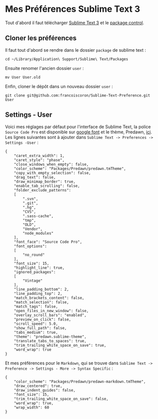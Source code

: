 # Mes Préférences Sublime Text 3

Tout d'abord il faut télécharger [Sublime Text 3](http://www.sublimetext.com/3) et le [package control](https://sublime.wbond.net/installation#st3).

## Cloner les préférences

Il faut tout d'abord se rendre dans le dossier `package` de sublime text :
```
cd ~/Library/Application\ Support/Sublime\ Text/Packages
```

Ensuite renomer l'ancien dossier `user` :

```
mv User User.old
``` 

Enfin, cloner le dépôt dans un nouveau dossier `user` :

```
git clone git@github.com:francoiscoron/Sublime-Text-Preference.git User
```

## Settings - User

Voici mes réglages par défaut pour l'interface de Sublime Text, la police `Source Code Pro` est disponible sur [google font](https://www.google.com/fonts) et le thème, Predawn, [ici](https://github.com/jamiewilson/predawn). Les lignes suivantes sont à ajouter dans `Sublime Text -> Preferences -> Settings -User` :

```
{
    "caret_extra_width": 1,
    "caret_style": "phase",
    "close_windows_when_empty": false,
    "color_scheme": "Packages/Predawn/predawn.tmTheme",
    "copy_with_empty_selection": false,
    "drag_text": false,
    "draw_minimap_border": true,
    "enable_tab_scrolling": false,
    "folder_exclude_patterns":
    [
        ".svn",
        ".git",
        ".hg",
        "CVS",
        ".sass-cache",
        "tmp",
        "OLD",
        "Vendor",
        "node_modules"
    ],
    "font_face": "Source Code Pro",
    "font_options":
    [
        "no_round"
    ],
    "font_size": 15,
    "highlight_line": true,
    "ignored_packages":
    [
        "Vintage"
    ],
    "line_padding_bottom": 2,
    "line_padding_top": 2,
    "match_brackets_content": false,
    "match_selection": false,
    "match_tags": false,
    "open_files_in_new_window": false,
    "overlay_scroll_bars": "enabled",
    "preview_on_click": false,
    "scroll_speed": 5.0,
    "show_full_path": false,
    "tabs_medium": true,
    "theme": "predawn.sublime-theme",
    "translate_tabs_to_spaces": true,
    "trim_trailing_white_space_on_save": true,
    "word_wrap": true
}
```
Et mes préférences pour le `Markdown`, qui se trouve dans `Sublime Text -> Preference -> Settings - More -> Syntax Specific` :

```
{
    "color_scheme": "Packages/Predawn/predawn-markdown.tmTheme",
    "draw_centered": true,
    "draw_indent_guides": false,
    "font_size": 15,
    "trim_trailing_white_space_on_save": false,
    "word_wrap": true,
    "wrap_width": 60
}
```

